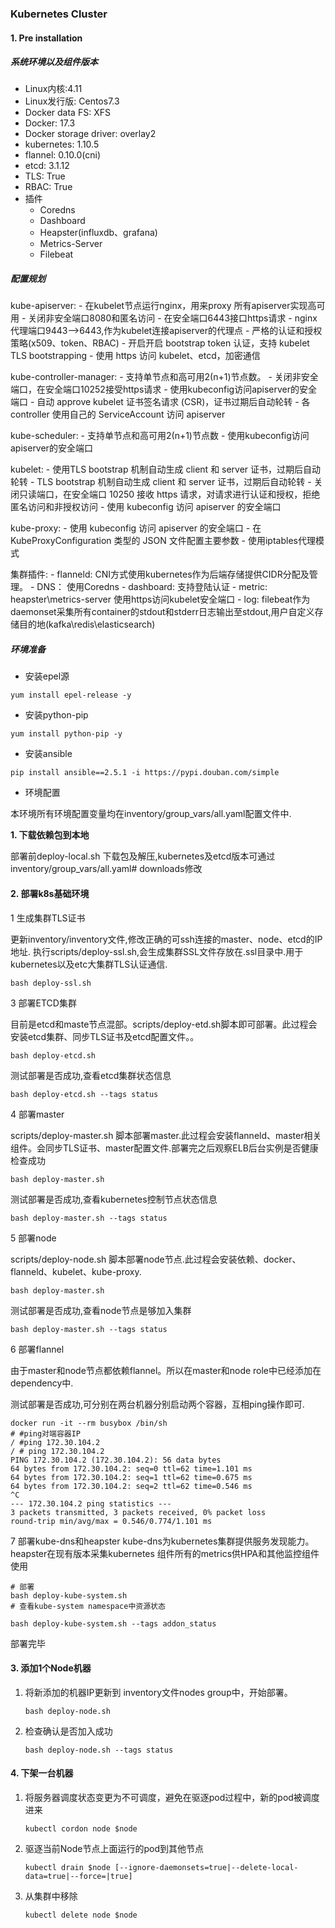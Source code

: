### Kubernetes Cluster 

#### 1. Pre installation

##### 系统环境以及组件版本

- Linux内核:4.11
- Linux发行版: Centos7.3
- Docker data FS: XFS
- Docker: 17.3
- Docker storage driver: overlay2
- kubernetes: 1.10.5
- flannel: 0.10.0(cni)
- etcd: 3.1.12
- TLS: True
- RBAC: True
- 插件
  - Coredns
  - Dashboard
  - Heapster(influxdb、grafana)
  - Metrics-Server
  - Filebeat

##### 配置规划

kube-apiserver:
    - 在kubelet节点运行nginx，用来proxy 所有apiserver实现高可用
    - 关闭非安全端口8080和匿名访问
    - 在安全端口6443接口https请求
    - nginx代理端口9443-->6443,作为kubelet连接apiserver的代理点
    - 严格的认证和授权策略(x509、token、RBAC)
    - 开启开启 bootstrap token 认证，支持 kubelet TLS bootstrapping
    - 使用 https 访问 kubelet、etcd，加密通信

kube-controller-manager:
    - 支持单节点和高可用2(n+1)节点数。
    - 关闭非安全端口，在安全端口10252接受https请求
    - 使用kubeconfig访问apiserver的安全端口
    - 自动 approve kubelet 证书签名请求 (CSR)，证书过期后自动轮转
    - 各controller 使用自己的 ServiceAccount 访问 apiserver

kube-scheduler:
    - 支持单节点和高可用2(n+1)节点数
    - 使用kubeconfig访问apiserver的安全端口

kubelet:
    - 使用TLS bootstrap 机制自动生成 client 和 server 证书，过期后自动轮转
    - TLS bootstrap 机制自动生成 client 和 server 证书，过期后自动轮转
    - 关闭只读端口，在安全端口 10250 接收 https 请求，对请求进行认证和授权，拒绝匿名访问和非授权访问
    - 使用 kubeconfig 访问 apiserver 的安全端口

kube-proxy:
    - 使用 kubeconfig 访问 apiserver 的安全端口
    - 在 KubeProxyConfiguration 类型的 JSON 文件配置主要参数
    - 使用iptables代理模式

集群插件:
    - flanneld: CNI方式使用kubernetes作为后端存储提供CIDR分配及管理。
    - DNS： 使用Coredns
    - dashboard: 支持登陆认证
    - metric: heapster\metrics-server 使用https访问kubelet安全端口
    - log: filebeat作为daemonset采集所有container的stdout和stderr日志输出至stdout,用户自定义存储目的地(kafka\redis\elasticsearch)

##### 环境准备

- 安装epel源

```shell
yum install epel-release -y
```
- 安装python-pip

```shell
yum install python-pip -y
```

- 安装ansible

```shell
pip install ansible==2.5.1 -i https://pypi.douban.com/simple
```

- 环境配置

本环境所有环境配置变量均在inventory/group_vars/all.yaml配置文件中.

**1. 下载依赖包到本地**

   部署前deploy-local.sh 下载包及解压,kubernetes及etcd版本可通过inventory/group_vars/all.yaml# downloads修改
   
#### 2. 部署k8s基础环境

1 生成集群TLS证书

  更新inventory/inventory文件,修改正确的可ssh连接的master、node、etcd的IP地址.
  执行scripts/deploy-ssl.sh,会生成集群SSL文件存放在.ssl目录中.用于kubernetes以及etc大集群TLS认证通信.

```shell
bash deploy-ssl.sh
```

3 部署ETCD集群

   目前是etcd和maste节点混部。scripts/deploy-etd.sh脚本即可部署。此过程会安装etcd集群、同步TLS证书及etcd配置文件。。

```shell
bash deploy-etcd.sh
```
   测试部署是否成功,查看etcd集群状态信息

```shell
bash deploy-etcd.sh --tags status 
```
   
4 部署master

   scripts/deploy-master.sh 脚本部署master.此过程会安装flanneld、master相关组件。会同步TLS证书、master配置文件.部署完之后观察ELB后台实例是否健康检查成功

```shell
bash deploy-master.sh
```

   测试部署是否成功,查看kubernetes控制节点状态信息

```shell
bash deploy-master.sh --tags status 
```
   
5 部署node

   scripts/deploy-node.sh 脚本部署node节点.此过程会安装依赖、docker、flanneld、kubelet、kube-proxy.
```shell
bash deploy-master.sh
```
   测试部署是否成功,查看node节点是够加入集群

```shell
bash deploy-master.sh --tags status 
```
   
6 部署flannel

   由于master和node节点都依赖flannel。所以在master和node role中已经添加在dependency中.

   测试部署是否成功,可分别在两台机器分别启动两个容器，互相ping操作即可.

```shell
docker run -it --rm busybox /bin/sh
# #ping对端容器IP
/ #ping 172.30.104.2
/ # ping 172.30.104.2
PING 172.30.104.2 (172.30.104.2): 56 data bytes
64 bytes from 172.30.104.2: seq=0 ttl=62 time=1.101 ms
64 bytes from 172.30.104.2: seq=1 ttl=62 time=0.675 ms
64 bytes from 172.30.104.2: seq=2 ttl=62 time=0.546 ms
^C
--- 172.30.104.2 ping statistics ---
3 packets transmitted, 3 packets received, 0% packet loss
round-trip min/avg/max = 0.546/0.774/1.101 ms
```

7 部署kube-dns和heapster
  kube-dns为kubernetes集群提供服务发现能力。heapster在现有版本采集kubernetes 组件所有的metrics供HPA和其他监控组件使用
  
```shell
# 部署
bash deploy-kube-system.sh 
# 查看kube-system namespace中资源状态

bash deploy-kube-system.sh --tags addon_status

```

部署完毕


#### 3. 添加1个Node机器

1. 将新添加的机器IP更新到 inventory文件nodes group中，开始部署。

    ```shell
    bash deploy-node.sh
    ```
2. 检查确认是否加入成功

    ```shell
    bash deploy-node.sh --tags status
    ```



#### 4. 下架一台机器

1. 将服务器调度状态变更为不可调度，避免在驱逐pod过程中，新的pod被调度进来

    ```shell
    kubectl cordon node $node
    ```
2. 驱逐当前Node节点上面运行的pod到其他节点

    ```shell
    kubectl drain $node [--ignore-daemonsets=true|--delete-local-data=true|--force=|true]
    ```
3. 从集群中移除
    ```shell
    kubectl delete node $node
    ```
    
    


